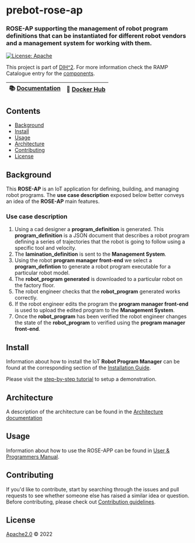 # prebot-rose-ap
### ROSE-AP supporting the management of robot program definitions that can be instantiated for different robot vendors and a management system for working with them.

[![License: Apache](https://img.shields.io/github/license/saltstack/salt)](https://www.apache.org/licenses/LICENSE-2.0.html#redistribution)

This project is part of [DIH^2](http://www.dih-squared.eu/). For more information check the RAMP Catalogue entry for the
[components](https://github.com/xxx).

| :books: [Documentation](https://roboweldar-rose-ap.readthedocs.io/en/latest/) | :whale: [Docker Hub](https://hub.docker.com/u/canonicalrobots) |
| --------------------------------------------- | ------------------------------------------------------------- |



## Contents

-   [Background](#background)
-   [Install](#install)
-   [Usage](#usage)
-   [Architecture](#architecture)
-   [Contributing](#contributing)
-   [License](#license)

## Background
This **ROSE-AP** is an IoT application for defining, building, and managing robot programs.
The **use case description** exposed below better conveys an idea of the **ROSE-AP** main features.

### Use case description
1. Using a cad designer a **program_definition** is generated. This **program_definition** is a JSON document that describes a robot program defining a series of trajectories that the robot is going to follow using a specific tool and velocity.
2. The **lamination_definition** is sent to the **Management System**.
3. Using the robot **program manager front-end** we select a **program_defintion** to generate a robot program executable for a particular robot model.
4. The **robot_program generated** is downloaded to a particular robot on the factory floor.
5. The robot engineer checks that the **robot_program** generated works correctly. 
6. If the robot engineer edits the program the **program manager front-end** is used to upload the edited program to the **Management System**.
7. Once the **robot_program** has been verified the robot engineer changes the state of the **robot_program** to verified using the **program manager front-end**.


## Install

Information about how to install the IoT **Robot Program Manager** can be found at the corresponding section of the
[Installation Guide](docs/InstallationGuide.md). 

Please visit the [step-by-step tutorial](docs/stepbystepguide) to setup a demonstration.

## Architecture

A description of the architecture can be found in the [Architecture documentation](docs/architecture.md)

## Usage

Information about how to use the ROSE-APP can be found in [User & Programmers Manual](docs/usermanual.md).

## Contributing

If you'd like to contribute, start by searching through the issues and pull requests to see whether someone else has raised a similar idea or question.
Before contributing, please check out [Contribution guidelines](docs/contributing.md).

## License

[Apache2.0](LICENSE) © 2022
